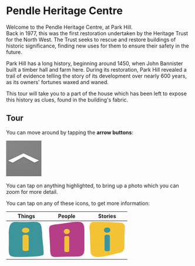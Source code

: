 # Pendle Heritage Centre
Welcome to the Pendle Heritage Centre, at Park Hill.  
Back in 1977, this was the first restoration undertaken by the Heritage Trust for the North West.
The Trust seeks to rescue and restore buildings of historic significance, finding new uses for them to ensure their safety in the future.

Park Hill has a long history, beginning around 1450, when John Bannister built a timber hall and farm here. During its restoration, Park Hill revealed a trail of evidence telling the story of its development over nearly 600 years, as its owners' fortunes waxed and waned.

This tour will take you to a part of the house which has been left to expose this history as clues, found in the building's fabric. 

## Tour
You can move around by tapping the **arrow buttons**: 

![arrows](./nav_arrow.png)  

You can tap on anything highlighted, to bring up a photo which you can zoom for more detail.

You can tap on any of these icons, to get more information:

| Things                  | People                  | Stories                   |
| ----------------------- | ----------------------- | ------------------------- |
| ![things](./things.png) | ![people](./people.png) | ![stories](./stories.png) |


